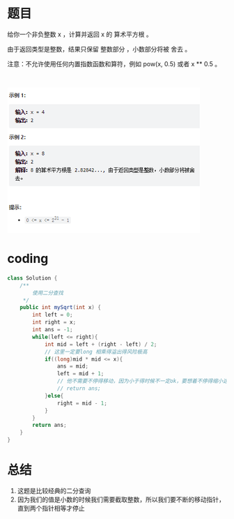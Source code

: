 # 题目
给你一个非负整数 x ，计算并返回 x 的 算术平方根 。

由于返回类型是整数，结果只保留 整数部分 ，小数部分将被 舍去 。

注意：不允许使用任何内置指数函数和算符，例如 pow(x, 0.5) 或者 x ** 0.5 。

 

![](../img/2022-12-27-00-34-43.png)


# coding
```java
class Solution {
    /**
        使用二分查找    
     */
    public int mySqrt(int x) {
        int left = 0;
        int right = x;
        int ans = -1;
        while(left <= right){
            int mid = left + (right - left) / 2;
            // 这里一定要long 相乘得溢出得风险极高
            if((long)mid * mid <= x){
                ans = mid;
                left = mid + 1;
                // 他不需要不停得移动，因为小于得时候不一定ok，要想着不停得缩小这个范围
                // return ans;
            }else{
                right = mid - 1;
            }
        }
        return ans;
    }
}
```

# 总结
1. 这题是比较经典的二分查询
2. 因为我们的值是小数的时候我们需要截取整数，所以我们要不断的移动指针，直到两个指针相等才停止

